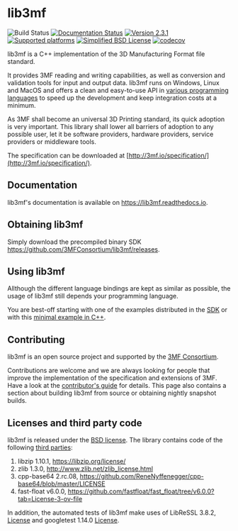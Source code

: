 # lib3mf
![Build Status](https://github.com/3MFConsortium/lib3mf/workflows/Build/badge.svg?branch=release%2F2.3.1)
[![Documentation Status](https://readthedocs.org/projects/lib3mf/badge/?version=master)](https://readthedocs.org/projects/lib3mf)
[![Version 2.3.1](https://img.shields.io/static/v1.svg?label=lib3mf&message=v2.3.1&color=green)]()
[![Supported platforms](https://img.shields.io/static/v1.svg?label=platform&message=windows%20%7C%20macos%20%7C%20linux&color=lightgrey)]()
[![Simplified BSD License](https://img.shields.io/static/v1.svg?label=license&message=BSD&color=green)](LICENSE)
[![codecov](https://codecov.io/gh/3MFConsortium/lib3mf/branch/develop/graph/badge.svg?token=3ARnBye33c)](https://codecov.io/gh/3MFConsortium/lib3mf)

lib3mf is a C++ implementation of the 3D Manufacturing Format file standard.

It provides 3MF reading and writing capabilities, as well as conversion and validation tools for input and output data.
lib3mf runs on Windows, Linux and MacOS and offers a clean and easy-to-use API in
[various programming languages](https://lib3mf.readthedocs.io/en/latest/#api-documentation)
to speed up the development and keep integration costs at a minimum.

As 3MF shall become an universal 3D Printing standard, its quick adoption is very important. 
This library shall lower all barriers of adoption to any possible user, let it be software 
providers, hardware providers, service providers or middleware tools.

The specification can be downloaded at
[http://3mf.io/specification/](http://3mf.io/specification/).


## Documentation
lib3mf's documentation is available on https://lib3mf.readthedocs.io.

## Obtaining lib3mf
Simply download the precompiled binary SDK https://github.com/3MFConsortium/lib3mf/releases.

## Using lib3mf
Allthough the different language bindings are kept as similar as possible,
the usage of lib3mf still depends your programming language.

You are best-off starting with one of the examples distributed in the [SDK](https://github.com/3MFConsortium/lib3mf/releases) or with this [minimal example in C++](SDK/Examples/CppDynamic/Source/ExtractInfo.cpp).

## Contributing
lib3mf is an open source project and supported by the [3MF Consortium](https://3mf.io/).

Contributions are welcome and we are always looking for people that improve the implementation of the specification and extensions of 3MF. Have a look at the [contributor's guide](CONTRIBUTING.md) for details.
This page also contains a section about building lib3mf from source or obtaining nightly snapshot builds.

## Licenses and third party code
lib3mf is released under the [BSD license](LICENSE). The library contains code of the following [third parties](SDK/Credits.txt):
1. libzip 1.10.1, https://libzip.org/license/
2. zlib 1.3.0, http://www.zlib.net/zlib_license.html
3. cpp-base64 2.rc.08, https://github.com/ReneNyffenegger/cpp-base64/blob/master/LICENSE
4. fast-float v6.0.0, https://github.com/fastfloat/fast_float/tree/v6.0.0?tab=License-3-ov-file

In addition, the automated tests of lib3mf make uses of LibReSSL 3.8.2, [License](https://github.com/libressl/openbsd/blob/master/src/lib/libssl/LICENSE) and googletest 1.14.0 [License](https://github.com/google/googletest/blob/main/LICENSE). 
